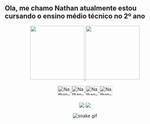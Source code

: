 ## Ola, me chamo Nathan atualmente estou cursando o ensino médio técnico no 2º ano


 <div align="center">
  <a href="https://github.com/NatHanzMedeiros">
  <img height="170em" src="https://github-readme-stats.vercel.app/api?username=NatHanzMedeiros&show_icons=true&theme=great-gatsby&include_all_commits=true&count_private=true"/>
  <img height="170em" src="https://github-readme-stats.vercel.app/api/top-langs/?username=NatHanzMedeiros&langs_count=7&theme=great-gatsby"/>
</div>
 
 
 <div align="center" style="display: inline_block"><br>
 <img align="center" alt="Nathan-Java" height="30" width="40" src="https://cdn.jsdelivr.net/gh/devicons/devicon/icons/java/java-plain.svg" />
 <img align="center" alt="Nathan-Figma" height="30" width="40" src="https://cdn.jsdelivr.net/gh/devicons/devicon/icons/figma/figma-original.svg" />
 <img align="center" alt="Nathan-Git" height="30" width="40" src="https://cdn.jsdelivr.net/gh/devicons/devicon/icons/git/git-original.svg" />
 <img align="center" alt="Nathan-Linux" height="30" width="40" src="https://cdn.jsdelivr.net/gh/devicons/devicon/icons/linux/linux-original.svg" />        

  ###
 
  <div align="center"> 
  <a href="https://www.instagram.com/paloma_paredes/" target="_blank"><img src="https://img.shields.io/badge/-Instagram-%23E4405F?style=for-the-badge&logo=instagram&logoColor=white" target="_blank"></a>
  <a href = "mailto:nathan"><img src="https://img.shields.io/badge/-Gmail-%23333?style=for-the-badge&logo=gmail&logoColor=white" target="_blank"></a>
 
           
![snake gif](https://github.com/NatHanzMedeiros/NatHanzMedeiros/blob/output/github-contribution-grid-snake.svg)
